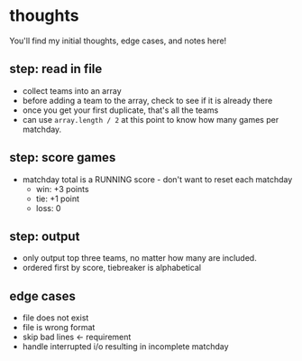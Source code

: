 # thoughts

You'll find my initial thoughts, edge cases, and notes here!

## step: read in file

- collect teams into an array
- before adding a team to the array, check to see if it is already there
- once you get your first duplicate, that's all the teams
- can use `array.length / 2` at this point to know how many games per matchday.

## step: score games

- matchday total is a RUNNING score - don't want to reset each matchday
  - win: +3 points
  - tie: +1 point
  - loss: 0

## step: output

- only output top three teams, no matter how many are included.
- ordered first by score, tiebreaker is alphabetical

## edge cases

- file does not exist
- file is wrong format
- skip bad lines <- requirement
- handle interrupted i/o resulting in incomplete matchday